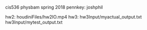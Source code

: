 cis536 physbam spring 2018
pennkey: joshphil

hw2: houdiniFiles/hw2IO.mp4
hw3: hw3Input/myactual_output.txt hw3Input/mytest_output.txt
